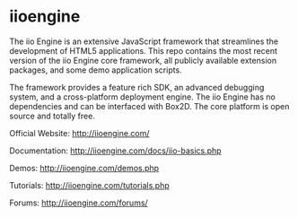 iioengine
=========

The iio Engine is an extensive JavaScript framework that streamlines the development of HTML5 applications. This repo contains the most recent version of the iio Engine core framework, all publicly available extension packages, and some demo application scripts.

The framework provides a feature rich SDK, an advanced debugging system, and a cross-platform deployment engine. The iio Engine has no dependencies and can be interfaced with Box2D. The core platform is open source and totally free.

Official Website: http://iioengine.com/

Documentation: http://iioengine.com/docs/iio-basics.php

Demos: http://iioengine.com/demos.php

Tutorials: http://iioengine.com/tutorials.php

Forums: http://iioengine.com/forums/
